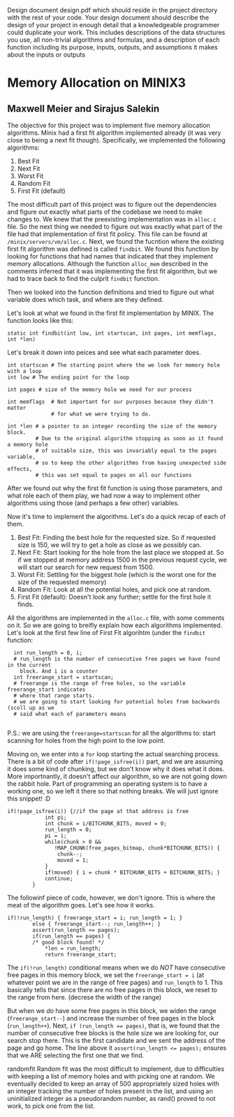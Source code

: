 Design document design.pdf which should reside in the project directory with the rest of
your code. Your design document should describe the design of your project in enough detail
that a knowledgeable programmer could duplicate your work. This includes descriptions of
the data structures you use, all non-trivial algorithms and formulas, and a description of each
function including its purpose, inputs, outputs, and assumptions it makes about the inputs or
outputs

# Memory Allocation on MINIX3
Maxwell Meier and Sirajus Salekin
--------
The objective for this project was to implement five memory allocation algorithms.
Minix had a first fit algorithm implemented already (it was very close to being a next fit
though). Specifically, we implemented the following algorithms:

1. Best Fit
2. Next Fit
3. Worst Fit
4. Random Fit
5. First Fit (default)

The most difficult part of this project was to figure out the dependencies and
figure out exactly what parts of the codebase we need to make changes to. We knew
that the preexisting implementation was in `alloc.c` file. So the next thing we
needed to figure out was exactly what part of the file had that implementation of
first fit policy. This file can be found at `/minix/servers/vm/alloc.c`.
Next, we found the fucntion where the existing first fit algorithm was defined is called 
`findbit`. We found this function by looking for functions that had names that indicated 
that they implement memory allocations. Although the function `alloc_mem` described 
in the comments inferred that it was implementing the first fit algorithm, but we
had to trace back to find the culprit `findbit` function.

Then we looked into the function definitions and tried to figure out what 
variable does which task, and where are they defined. 

Let's look at what we found in the first fit implementation by MINIX.
The function looks like this:
```
static int findbit(int low, int startscan, int pages, int memflags, int *len)
```
Let's break it down into peices and see what each parameter does.
```
int startscan # The starting point where the we look for memory hole with a loop
int low # The ending point for the loop

int pages # size of the memory hole we need for our process 

int memflags  # Not important for our purposes because they didn't matter
              # for what we were trying to do.
                       
int *len # a pointer to an integer recording the size of the memory block.  
         # Due to the original algorithm stopping as soon as it found a memory hole 
         # of suitable size, this was invariably equal to the pages variable, 
         # so to keep the other algorithms from having unexpected side effects, 
         # this was set equal to pages on all our functions
```
After we found out why the first fit function is using those parameters, and what
role each of them play, we had now a way to implement other algorithms using those
(and perhaps a few other) variables.

Now it's time to implement the algorithms. Let's do a quick recap of each of them.
1. Best Fit: Finding the best hole for the requested size. So if requested size is
  150, we will try to get a hole as close as we possibly can.
2. Next Fit: Start looking for the hole from the last place we 
  stopped at. So if we stopped at memory address 1500 in the previous request cycle, 
  we will start our search for new request from 1500.
3. Worst Fit: Settling for the biggest hole (which is the worst one for the size of
  the requested memory)
4. Random Fit: Look at all the potential holes, and pick one at random.
5. First Fit (default): Doesn't look any further; settle for the first hole it finds.

All the algorithms are implemented in the `alloc.c` file, with some comments on it.
So we are going to breifly explain how each algorithms implemented. Let's look at
the first few line of First Fit algorihtm (under the `findbit` function:
```
  int run_length = 0, i;
  # run_length is the number of consecutive free pages we have found in the current
    block. And i is a counter
  int freerange_start = startscan;
  # freerange is the range of free holes, so the variable freerange_start indicates
  # where that range starts.
  # we are going to start looking for potential holes from backwards (scoll up as we
  # said what each of parameters means
    
 ```
P.S.: we are using the `freerange=startscan` for all the algorithms to: start
scanning for holes from the high point to the low point.

Moving on, we enter into a `for` loop starting the actual searching process. There is
a bit of code after `if(!page_isfree(i))` part, and we are assuming it does some kind
of chunking, but we don't know why it does what it does. More importnantly,
it doesn't affect our algorithm, so we are not going down the rabbit hole. Part of 
programming an operating system is to have a working one, so we left it there so that
nothing breaks. We will just ignore this snippet! :D 
```
if(!page_isfree(i)) {//if the page at that address is free
			int pi;
			int chunk = i/BITCHUNK_BITS, moved = 0;
			run_length = 0;
			pi = i;
			while(chunk > 0 &&
			   !MAP_CHUNK(free_pages_bitmap, chunk*BITCHUNK_BITS)) {
				chunk--;
				moved = 1;
			}
			if(moved) { i = chunk * BITCHUNK_BITS + BITCHUNK_BITS; }
			continue;
		}
```
The followinf piece of code, however, we don't ignore. This is where the meat of 
the algorithm goes. Let's see how it works.
```
if(!run_length) { freerange_start = i; run_length = 1; }
		else { freerange_start--; run_length++; }
		assert(run_length <= pages);
		if(run_length == pages) {
		/* good block found! */
			*len = run_length;
			return freerange_start;
```
The `if(!run_length)` conditional means when we do *NOT* have consecutive free pages
in this memory block, we set the `freerange_start = i` (at whatever point we are
in the range of free pages) and `run_length` to 1. This basically tells that since
there are no free pages in this block, we reset to the range from here. (decrese the
width of the range)

But when we *do* have some free pages in this block, we widen the range (`freerange_start--`)
and increase the number of free pages in the block (`run_length++`).
Next, `if (run_length == pages)`, that is, we found that the number of consecutive 
free blocks is the hole size we are looking for, our search stop there. This is the first
candidate and we sent the address of the page and go home. The line above it 
`assert(run_length <= pages);` ensures that we ARE selecting the first one that we
find.


randomfit
Random fit was the most difficult to implement, due to difficulties with keeping a list 
of memory holes and with picking one at random.  We eventually decided to keep an array 
of 500 appropriately sized holes with an integer tracking the number of holes present 
in the list, and using an uninitialized integer as a pseudorandom number, as rand() 
proved to not work, to pick one from the list.
